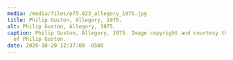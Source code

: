 ```yaml
---
media: /media/files/p75.023_allegory_1975.jpg
title: Philip Guston, Allegory, 1975.
alt: Philip Guston, Allegory, 1975.
caption: Philip Guston, Allegory, 1975. Image copyright and courtesy the Estate
  of Philip Guston.
date: 2020-10-20 12:37:00 -0500
---
```

